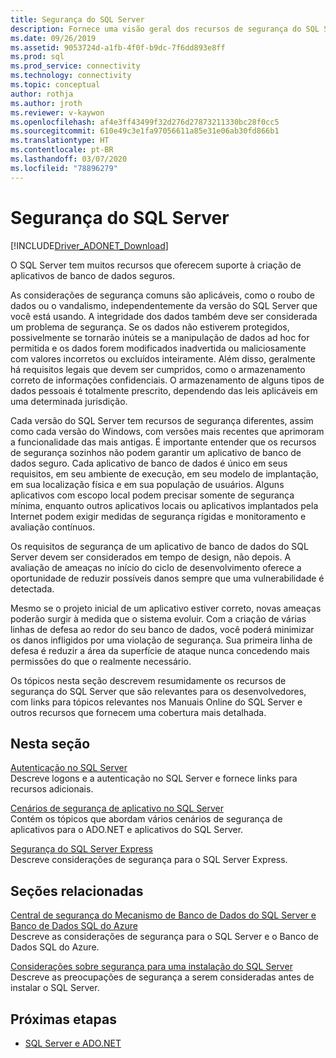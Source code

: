 ```yaml
---
title: Segurança do SQL Server
description: Fornece uma visão geral dos recursos de segurança do SQL Server, bem como cenários de aplicativo para criar aplicativos ADO.NET seguros direcionados ao SQL Server.
ms.date: 09/26/2019
ms.assetid: 9053724d-a1fb-4f0f-b9dc-7f6dd893e8ff
ms.prod: sql
ms.prod_service: connectivity
ms.technology: connectivity
ms.topic: conceptual
author: rothja
ms.author: jroth
ms.reviewer: v-kaywon
ms.openlocfilehash: af4e3ff43499f32d276d27873211330bc28f0cc5
ms.sourcegitcommit: 610e49c3e1fa97056611a85e31e06ab30fd866b1
ms.translationtype: HT
ms.contentlocale: pt-BR
ms.lasthandoff: 03/07/2020
ms.locfileid: "78896279"
---
```

# <a name="sql-server-security"></a>Segurança do SQL Server

[!INCLUDE[Driver_ADONET_Download](../../../includes/driver_adonet_download.md)]

O SQL Server tem muitos recursos que oferecem suporte à criação de aplicativos de banco de dados seguros.  
  
As considerações de segurança comuns são aplicáveis, como o roubo de dados ou o vandalismo, independentemente da versão do SQL Server que você está usando. A integridade dos dados também deve ser considerada um problema de segurança. Se os dados não estiverem protegidos, possivelmente se tornarão inúteis se a manipulação de dados ad hoc for permitida e os dados forem modificados inadvertida ou maliciosamente com valores incorretos ou excluídos inteiramente. Além disso, geralmente há requisitos legais que devem ser cumpridos, como o armazenamento correto de informações confidenciais. O armazenamento de alguns tipos de dados pessoais é totalmente prescrito, dependendo das leis aplicáveis em uma determinada jurisdição.  
  
Cada versão do SQL Server tem recursos de segurança diferentes, assim como cada versão do Windows, com versões mais recentes que aprimoram a funcionalidade das mais antigas. É importante entender que os recursos de segurança sozinhos não podem garantir um aplicativo de banco de dados seguro. Cada aplicativo de banco de dados é único em seus requisitos, em seu ambiente de execução, em seu modelo de implantação, em sua localização física e em sua população de usuários. Alguns aplicativos com escopo local podem precisar somente de segurança mínima, enquanto outros aplicativos locais ou aplicativos implantados pela Internet podem exigir medidas de segurança rígidas e monitoramento e avaliação contínuos.  
  
Os requisitos de segurança de um aplicativo de banco de dados do SQL Server devem ser considerados em tempo de design, não depois. A avaliação de ameaças no início do ciclo de desenvolvimento oferece a oportunidade de reduzir possíveis danos sempre que uma vulnerabilidade é detectada.  
  
Mesmo se o projeto inicial de um aplicativo estiver correto, novas ameaças poderão surgir à medida que o sistema evoluir. Com a criação de várias linhas de defesa ao redor do seu banco de dados, você poderá minimizar os danos infligidos por uma violação de segurança. Sua primeira linha de defesa é reduzir a área da superfície de ataque nunca concedendo mais permissões do que o realmente necessário.  
  
Os tópicos nesta seção descrevem resumidamente os recursos de segurança do SQL Server que são relevantes para os desenvolvedores, com links para tópicos relevantes nos Manuais Online do SQL Server e outros recursos que fornecem uma cobertura mais detalhada.  
  
## <a name="in-this-section"></a>Nesta seção  
[Autenticação no SQL Server](authentication-sql-server.md)  
Descreve logons e a autenticação no SQL Server e fornece links para recursos adicionais. 
  
[Cenários de segurança de aplicativo no SQL Server](application-security-scenarios-sql-server.md)  
Contém os tópicos que abordam vários cenários de segurança de aplicativos para o ADO.NET e aplicativos do SQL Server.  
  
[Segurança do SQL Server Express](sql-server-express-security.md)  
Descreve considerações de segurança para o SQL Server Express.  
  
## <a name="related-sections"></a>Seções relacionadas  
[Central de segurança do Mecanismo de Banco de Dados do SQL Server e Banco de Dados SQL do Azure](../../../relational-databases/security/security-center-for-sql-server-database-engine-and-azure-sql-database.md)  
Descreve as considerações de segurança para o SQL Server e o Banco de Dados SQL do Azure.

[Considerações sobre segurança para uma instalação do SQL Server](../../../sql-server/install/security-considerations-for-a-sql-server-installation.md)  
Descreve as preocupações de segurança a serem consideradas antes de instalar o SQL Server.

## <a name="next-steps"></a>Próximas etapas
- [SQL Server e ADO.NET](index.md)
